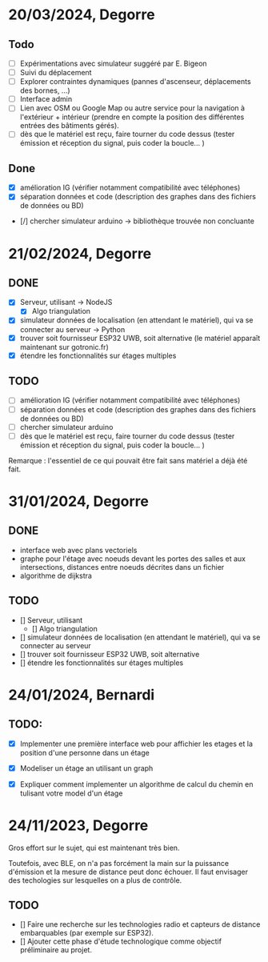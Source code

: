 # 20/03/2024, Degorre

## Todo

- [ ] Expérimentations avec simulateur suggéré par E. Bigeon
- [ ] Suivi du déplacement
- [ ] Explorer contraintes dynamiques (pannes d'ascenseur, déplacements des bornes, ...)
- [ ] Interface admin
- [ ] Lien avec OSM ou Google Map ou autre service pour la navigation à l'extérieur + intérieur (prendre en compte la position des différentes entrées des bâtiments gérés).
- [ ] dès que le matériel est reçu, faire tourner du code dessus (tester émission et réception du signal, puis coder la boucle... )

## Done

- [X] amélioration IG (vérifier notamment compatibilité avec téléphones)
- [X] séparation données et code (description des graphes dans des fichiers de données ou BD)
- [/] chercher simulateur arduino -> bibliothèque trouvée non concluante

# 21/02/2024, Degorre

## DONE

- [X] Serveur, utilisant   -> NodeJS
    - [X] Algo triangulation
- [X] simulateur données de localisation (en attendant le matériel), qui va se connecter au serveur  -> Python
- [X] trouver soit fournisseur ESP32 UWB, soit alternative (le matériel apparaît maintenant sur gotronic.fr)
- [X] étendre les fonctionnalités sur étages multiples

## TODO

- [ ] amélioration IG (vérifier notamment compatibilité avec téléphones)
- [ ] séparation données et code (description des graphes dans des fichiers de données ou BD)
- [ ] chercher simulateur arduino
- [ ] dès que le matériel est reçu, faire tourner du code dessus (tester émission et réception du signal, puis coder la boucle... )

Remarque : l'essentiel de ce qui pouvait être fait sans matériel a déjà été fait.

# 31/01/2024, Degorre

## DONE

- interface web avec plans vectoriels
- graphe pour l'étage avec noeuds devant les portes des salles et aux intersections, distances entre noeuds décrites dans un fichier
- algorithme de dijkstra
  
## TODO

- [] Serveur, utilisant
  - [] Algo triangulation
- [] simulateur données de localisation (en attendant le matériel), qui va se connecter au serveur
- [] trouver soit fournisseur ESP32 UWB, soit alternative
- [] étendre les fonctionnalités sur étages multiples

# 24/01/2024, Bernardi

## TODO:
- [X] Implementer une première interface web pour affichier les etages et la position d'une personne dans un étage
- [X] Modeliser un étage an utilisant un graph
- [X] Expliquer comment implementer un algorithme de calcul du chemin en tulisant votre model d'un étage


# 24/11/2023, Degorre

Gros effort sur le sujet, qui est maintenant très bien.

Toutefois, avec BLE, on n'a pas forcément la main sur la puissance d'émission et la mesure de distance peut donc échouer.
Il faut envisager des techologies sur lesquelles on a plus de contrôle.

## TODO
- [] Faire une recherche sur les technologies radio et capteurs de distance embarquables (par exemple sur ESP32).
- [] Ajouter cette phase d'étude technologique comme objectif préliminaire au projet.
